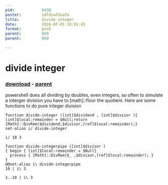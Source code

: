 ```yaml
---
pid:            6438
poster:         sdfdsafdsafa
title:          divide integer
date:           2016-07-01 19:01:43
format:         posh
parent:         869
parent:         869

---
```


# divide integer

### [download](6438.ps1) - [parent](869.md)

powershell does all dividing by doubles, even integers, so often to simulate a interger division you have to [math]::floor the quotient. Here are some functions to do pure integer division	

```posh
function divide-integer ([int]$dividend , [int]$divisor ){ [int]$local:remainder = $Null;return [Math]::DivRem($dividend,$divisor,[ref]$local:remainder);}
set-alias i/ divide-integer

i/ 10 3

function divide-integerpipe ([int]$divisor )
{ begin { [int]$local:remainder = $Null}
  process { [Math]::DivRem($_ ,$divisor,[ref]$local:remainder); }
}
@@set-alias i\ divide-integerpipe
10 | i\ 3

1..10 | i\ 3
```
